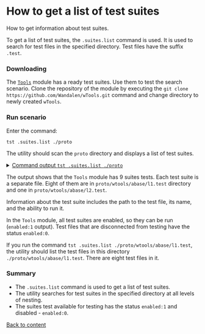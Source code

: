 # How to get a list of test suites

How to get information about test suites.

To get a list of test suites, the `.suites.list` command is used. It is used to search for test files in the specified directory. Test files have the suffix `.test`.

### Downloading

The [`Tools`](<https://github.com/Wandalen/wTools>) module has a ready test suites. Use them to test the search scenario. Clone the repository of the module by executing the `git clone https://github.com/Wandalen/wTools.git` command and change directory to newly created `wTools`.

### Run scenario

Enter the command:

```
tst .suites.list ./proto
```

The utility should scan the `proto` directory and displays a list of test suites.

<details>
  <summary><u>Command output <code>tst .suites.list ./proto</code></u></summary>

```
[user@user ~]$ tst .suites.list ./proto

/.../wTools/proto/wtools/abase/l1.test/Array.test.s:19500 - enabled
/.../wTools/proto/wtools/abase/l1.test/Diagnostics.test.s:309 - enabled
/.../wTools/proto/wtools/abase/l1.test/Entity.test.s:808 - enabled
/.../wTools/proto/wtools/abase/l1.test/Map.test.s:4034 - enabled
/.../wTools/proto/wtools/abase/l1.test/Regexp.test.s:1749 - enabled
/.../wTools/proto/wtools/abase/l1.test/Routine.test.s:1558 - enabled
/.../wTools/proto/wtools/abase/l1.test/String.test.s:3887 - enabled
/.../wTools/proto/wtools/abase/l1.test/Typing.test.s:97 - enabled
/.../wTools/proto/wtools/abase/l2.test/StringTools.test.s:10462 - enabled
9 test suites
```

</details>

The output shows that the `Tools` module has 9 suites tests. Each test suite is a separate file. Eight of them are in `proto/wtools/abase/l1.test` directory and one in `proto/wtools/abase/l2.test`.

Information about the test suite includes the path to the test file, its name, and the ability to run it.

In the `Tools` module, all test suites are enabled, so they can be run (`enabled:1` output). Test files that are disconnected from testing have the status `enabled:0`.

If you run the command `tst .suites.list ./proto/wtools/abase/l1.test`, the utility should list the test files in this directory `./proto/wtools/abase/l1.test`. There are eight test files in it.

### Summary

- The `.suites.list` command is used to get a list of test suites.
- The utility searches for test suites in the specified directory at all levels of nesting.
- The suites test available for testing has the status `enabled:1` and disabled - `enabled:0`.

[Back to content](../README.md#Tutorials)
